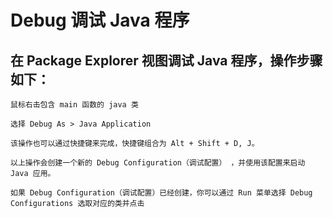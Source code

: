 # Debug 调试 Java 程序

## 在 Package Explorer 视图调试 Java 程序，操作步骤如下：

    鼠标右击包含 main 函数的 java 类

    选择 Debug As > Java Application

    该操作也可以通过快捷键来完成，快捷键组合为 Alt + Shift + D, J。

    以上操作会创建一个新的 Debug Configuration（调试配置） ，并使用该配置来启动 Java 应用。

    如果 Debug Configuration（调试配置）已经创建，你可以通过 Run 菜单选择 Debug Configurations 选取对应的类并点击 
